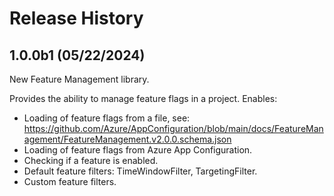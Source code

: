 # Release History

## 1.0.0b1 (05/22/2024)

New Feature Management library.

Provides the ability to manage feature flags in a project. Enables:

* Loading of feature flags from a file, see: https://github.com/Azure/AppConfiguration/blob/main/docs/FeatureManagement/FeatureManagement.v2.0.0.schema.json
* Loading of feature flags from Azure App Configuration.
* Checking if a feature is enabled.
* Default feature filters: TimeWindowFilter, TargetingFilter.
* Custom feature filters.
